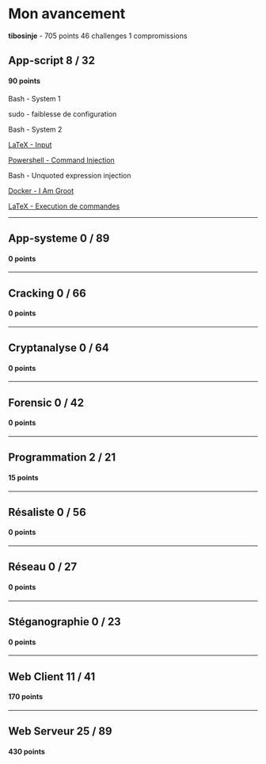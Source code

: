 # Mon avancement

**tibosinje** - 705 points 46 challenges 1 compromissions

## App-script 8 / 32
#### 90 points

Bash - System 1

sudo - faiblesse de configuration 

Bash - System 2

[LaTeX - Input](./AppScript/Latex/Input.md)

[Powershell - Command Injection](./AppScript/PowerShell/CommandInjection.md)

Bash - Unquoted expression injection

[Docker - I Am Groot](./AppScript/Docker/IAmGroot.md)

[LaTeX - Execution de commandes](./AppScript/Latex/ExecutionDeCommande.md)

---

## App-systeme 0 / 89
#### 0 points

---

## Cracking 0 / 66
#### 0 points

---

## Cryptanalyse 0 / 64
#### 0 points

---

## Forensic 0 / 42
#### 0 points

---

## Programmation 2 / 21
#### 15 points

---

## Résaliste 0 / 56
#### 0 points

---

## Réseau 0 / 27
#### 0 points

---

## Stéganographie 0 / 23
#### 0 points

---

## Web Client 11 / 41
#### 170 points

---

## Web Serveur 25 / 89
#### 430 points
